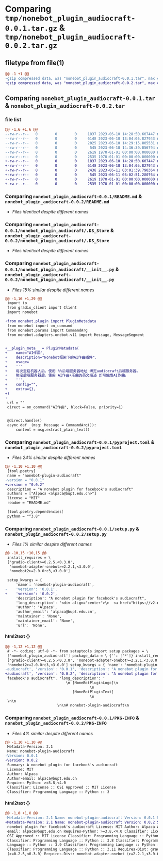 # Comparing `tmp/nonebot_plugin_audiocraft-0.0.1.tar.gz` & `tmp/nonebot_plugin_audiocraft-0.0.2.tar.gz`

## filetype from file(1)

```diff
@@ -1 +1 @@
-gzip compressed data, was "nonebot_plugin_audiocraft-0.0.1.tar", max compression
+gzip compressed data, was "nonebot_plugin_audiocraft-0.0.2.tar", max compression
```

## Comparing `nonebot_plugin_audiocraft-0.0.1.tar` & `nonebot_plugin_audiocraft-0.0.2.tar`

### file list

```diff
@@ -1,6 +1,6 @@
--rw-r--r--   0        0        0     1837 2023-06-10 14:28:50.607447 nonebot_plugin_audiocraft-0.0.1/README.md
--rw-r--r--   0        0        0     6148 2023-06-10 13:04:05.827943 nonebot_plugin_audiocraft-0.0.1/nonebot_plugin_audiocraft/.DS_Store
--rw-r--r--   0        0        0     2025 2023-06-10 14:29:15.805531 nonebot_plugin_audiocraft-0.0.1/nonebot_plugin_audiocraft/__init__.py
--rw-r--r--   0        0        0      545 2023-06-10 14:36:39.056794 nonebot_plugin_audiocraft-0.0.1/pyproject.toml
--rw-r--r--   0        0        0     2619 1970-01-01 00:00:00.000000 nonebot_plugin_audiocraft-0.0.1/setup.py
--rw-r--r--   0        0        0     2535 1970-01-01 00:00:00.000000 nonebot_plugin_audiocraft-0.0.1/PKG-INFO
+-rw-r--r--   0        0        0     1837 2023-06-10 14:28:50.607447 nonebot_plugin_audiocraft-0.0.2/README.md
+-rw-r--r--   0        0        0     6148 2023-06-10 13:04:05.827943 nonebot_plugin_audiocraft-0.0.2/nonebot_plugin_audiocraft/.DS_Store
+-rw-r--r--   0        0        0     2438 2023-06-11 03:01:39.790364 nonebot_plugin_audiocraft-0.0.2/nonebot_plugin_audiocraft/__init__.py
+-rw-r--r--   0        0        0      545 2023-06-11 03:02:51.280764 nonebot_plugin_audiocraft-0.0.2/pyproject.toml
+-rw-r--r--   0        0        0     2619 1970-01-01 00:00:00.000000 nonebot_plugin_audiocraft-0.0.2/setup.py
+-rw-r--r--   0        0        0     2535 1970-01-01 00:00:00.000000 nonebot_plugin_audiocraft-0.0.2/PKG-INFO
```

### Comparing `nonebot_plugin_audiocraft-0.0.1/README.md` & `nonebot_plugin_audiocraft-0.0.2/README.md`

 * *Files identical despite different names*

### Comparing `nonebot_plugin_audiocraft-0.0.1/nonebot_plugin_audiocraft/.DS_Store` & `nonebot_plugin_audiocraft-0.0.2/nonebot_plugin_audiocraft/.DS_Store`

 * *Files identical despite different names*

### Comparing `nonebot_plugin_audiocraft-0.0.1/nonebot_plugin_audiocraft/__init__.py` & `nonebot_plugin_audiocraft-0.0.2/nonebot_plugin_audiocraft/__init__.py`

 * *Files 15% similar despite different names*

```diff
@@ -1,16 +1,29 @@
 import io
 from gradio_client import Client
 import nonebot
 
+from nonebot.plugin import PluginMetadata
 from nonebot import on_command
 from nonebot.params import CommandArg
 from nonebot.adapters.onebot.v11 import Message, MessageSegment
 
 
+__plugin_meta__ = PluginMetadata(
+    name="AI作曲",
+    description="Nonebot框架下的AI作曲插件",
+    usage=
+    '''
+    每次重启机器人后，使用 %%后端服务器地址 绑定audiocraft后端服务器。
+    绑定后端服务器后，使用 AI作曲+乐曲的英文描述 即可触发AI作曲。
+    ''',
+    config="",
+    extra={},
+)
+
 url = ""
 direct = on_command("AI作曲", block=False, priority=1)
 
 
 @direct.handle()
 async def _(msg: Message = CommandArg()):
     content = msg.extract_plain_text()
```

### Comparing `nonebot_plugin_audiocraft-0.0.1/pyproject.toml` & `nonebot_plugin_audiocraft-0.0.2/pyproject.toml`

 * *Files 24% similar despite different names*

```diff
@@ -1,10 +1,10 @@
 [tool.poetry]
 name = "nonebot-plugin-audiocraft"
-version = "0.0.1"
+version = "0.0.2"
 description = "A nonebot plugin for facebook's audiocraft"
 authors = ["Alpaca <alpaca@bupt.edu.cn>"]
 license = "MIT"
 readme = "README.md"
 
 [tool.poetry.dependencies]
 python = "^3.8"
```

### Comparing `nonebot_plugin_audiocraft-0.0.1/setup.py` & `nonebot_plugin_audiocraft-0.0.2/setup.py`

 * *Files 1% similar despite different names*

```diff
@@ -10,15 +10,15 @@
 install_requires = \
 ['gradio-client>=0.2.5,<0.3.0',
  'nonebot-adapter-onebot>=2.2.1,<3.0.0',
  'nonebot2>=2.0.0rc3,<3.0.0']
 
 setup_kwargs = {
     'name': 'nonebot-plugin-audiocraft',
-    'version': '0.0.1',
+    'version': '0.0.2',
     'description': "A nonebot plugin for facebook's audiocraft",
     'long_description': '<div align="center">\n  <a href="https://v2.nonebot.dev/store"><img src="https://github.com/A-kirami/nonebot-plugin-template/blob/resources/nbp_logo.png" width="180" height="180" alt="NoneBotPluginLogo"></a>\n  <br>\n  <p><img src="https://github.com/A-kirami/nonebot-plugin-template/blob/resources/NoneBotPlugin.svg" width="240" alt="NoneBotPluginText"></p>\n</div>\n\n<div align="center">\n\n# nonebot-plugin-audiocraft\n</div>\n\n# 介绍\n- 本插件适配[Facebook开源的AI作曲模型](https://github.com/facebookresearch/audiocraft/blob/984b3755a1b37c85dcff24fb516b946ea75da4aa/audiocraft/modules/conditioners.py#L371)，在nonebot框架下调用已经部署好的模型后端服务器API进行AI作曲\n- 本插件需要配合部署好的audiocraft进行使用\n\n# 安装\n\n* 手动安装\n  ```\n  git clone https://github.com/Alpaca4610/nonebot_plugin_audiocraft.git\n  ```\n\n  下载完成后在bot项目的pyproject.toml文件手动添加插件：\n\n  ```\n  plugin_dirs = ["xxxxxx","xxxxxx",......,"下载完成的插件路径/nonebot-plugin-audiocraft"]\n  ```\n* 使用 pip\n  ```\n  pip install nonebot-plugin-audiocraft\n  ```\n# 后端服务器部署\n参考[官方仓库](https://github.com/facebookresearch/audiocraft#usage)部署好gradio后端，获得后端网址。（coblab上部署的可以开启gradio的外链分享）\n\n\n# 使用方法\n\n- 由于最近tx风控严重，go-cqhttp面临重启后可能掉账号的风险，所以插件使用给机器人发送消息配置后端服务器配置的方法。\n- 每次重启机器人后，使用 %%后端服务器地址 绑定audiocraft后端服务器。\n- 绑定后端服务器后，使用 AI作曲+乐曲的英文描述 即可触发AI作曲。\n- AI作曲的参数（如模型、时长）等通过代码进行修改，代码中有注释说明。\n\n# 效果\n\n![Alt](demo1.png)\n![Alt](demo2.png)\n',
     'author': 'Alpaca',
     'author_email': 'alpaca@bupt.edu.cn',
     'maintainer': 'None',
     'maintainer_email': 'None',
     'url': 'None',
```

#### html2text {}

```diff
@@ -1,12 +1,12 @@
 # -*- coding: utf-8 -*- from setuptools import setup packages = \
 ['nonebot_plugin_audiocraft'] package_data = \ {'': ['*']} install_requires = \
 ['gradio-client>=0.2.5,<0.3.0', 'nonebot-adapter-onebot>=2.2.1,<3.0.0',
 'nonebot2>=2.0.0rc3,<3.0.0'] setup_kwargs = { 'name': 'nonebot-plugin-
-audiocraft', 'version': '0.0.1', 'description': "A nonebot plugin for
+audiocraft', 'version': '0.0.2', 'description': "A nonebot plugin for
 facebook's audiocraft", 'long_description': '
                            \n [NoneBotPluginLogo]\n
                                       \n
                               [NoneBotPluginText]
                                       \n
 \n\n
                        \n\n# nonebot-plugin-audiocraft\n
```

### Comparing `nonebot_plugin_audiocraft-0.0.1/PKG-INFO` & `nonebot_plugin_audiocraft-0.0.2/PKG-INFO`

 * *Files 4% similar despite different names*

```diff
@@ -1,10 +1,10 @@
 Metadata-Version: 2.1
 Name: nonebot-plugin-audiocraft
-Version: 0.0.1
+Version: 0.0.2
 Summary: A nonebot plugin for facebook's audiocraft
 License: MIT
 Author: Alpaca
 Author-email: alpaca@bupt.edu.cn
 Requires-Python: >=3.8,<4.0
 Classifier: License :: OSI Approved :: MIT License
 Classifier: Programming Language :: Python :: 3
```

#### html2text {}

```diff
@@ -1,8 +1,8 @@
-Metadata-Version: 2.1 Name: nonebot-plugin-audiocraft Version: 0.0.1 Summary: A
+Metadata-Version: 2.1 Name: nonebot-plugin-audiocraft Version: 0.0.2 Summary: A
 nonebot plugin for facebook's audiocraft License: MIT Author: Alpaca Author-
 email: alpaca@bupt.edu.cn Requires-Python: >=3.8,<4.0 Classifier: License ::
 OSI Approved :: MIT License Classifier: Programming Language :: Python :: 3
 Classifier: Programming Language :: Python :: 3.8 Classifier: Programming
 Language :: Python :: 3.9 Classifier: Programming Language :: Python :: 3.10
 Classifier: Programming Language :: Python :: 3.11 Requires-Dist: gradio-client
 (>=0.2.5,<0.3.0) Requires-Dist: nonebot-adapter-onebot (>=2.2.1,<3.0.0)
```


